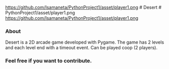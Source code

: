 https://github.com/Isamaneta/PythonProject1/asset/player1.png # Desert # PythonProject1/asset/player1.png https://github.com/Isamaneta/PythonProject1/asset/player1.png
### About

Desert is a 2D arcade game developed with Pygame. The game has 2 levels and each level end with a timeout event.
Can be played coop (2 players).

### Feel free if you want to contribute.
